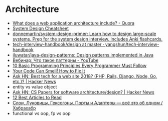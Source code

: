 # Architecture
- [What does a web application architecture include? - Quora](https://www.quora.com/What-does-a-web-application-architecture-include)
- [System Design Cheatsheet](https://gist.github.com/vasanthk/485d1c25737e8e72759f)
- [donnemartin/system-design-primer: Learn how to design large-scale systems. Prep for the system design interview. Includes Anki flashcards.](https://github.com/donnemartin/system-design-primer)
- [tech-interview-handbook/design at master · yangshun/tech-interview-handbook](https://github.com/yangshun/tech-interview-handbook/tree/master/design)
- [iluwatar/java-design-patterns: Design patterns implemented in Java](https://github.com/iluwatar/java-design-patterns)
- [Вебинар: Что такое паттерны - YouTube](https://www.youtube.com/watch?v=wX6BBaQZpzE)
- [10 Basic Programming Principles Every Programmer Must Follow](http://www.makeuseof.com/tag/basic-programming-principles/)
- [Your Code Can Smell! How to Fix It](http://www.makeuseof.com/tag/code-smells-fix/)
- [Ask HN: Best tech for a web site 2018? (PHP, Rails, Django, Node, Go, etc.)? | Hacker News](https://news.ycombinator.com/item?id=15685905)
- entity vs value object
- [Ask HN: CS Papers for software architecture/design? | Hacker News](https://news.ycombinator.com/item?id=15775548)
- [12 Best Articles to Read](http://www.yegor256.com/best.html)
- [Слои, Луковицы, Гексогоны, Порты и Адаптеры — всё это об одном / Хабрахабр](https://habrahabr.ru/post/344164/)
- functional vs oop, fp vs oop
